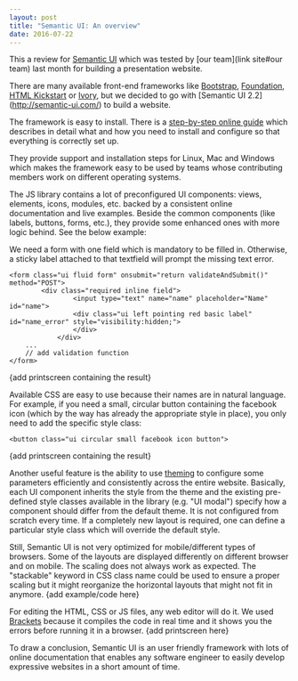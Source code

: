 ```yaml
---
layout: post
title: "Semantic UI: An overview"
date: 2016-07-22
---
```


This a review for [Semantic UI](http://semantic-ui.com/) which was tested by [our team](link site#our team) last month for building a presentation website.

There are many available front-end frameworks like [Bootstrap](http://getbootstrap.com/), [Foundation](http://foundation.zurb.com/), [HTML Kickstart](http://www.99lime.com/elements/) or [Ivory](https://github.com/kanthvallampati/IVORY), but we decided to go with [Semantic UI 2.2]
(http://semantic-ui.com/) to build a website. 

The framework is easy to install. There is a [step-by-step online guide](http://semantic-ui.com/introduction/getting-started.html) which describes in detail what and how you need to install and configure so that everything is correctly set up.

They provide support and installation steps for Linux, Mac and Windows which makes the framework easy to be used by teams whose contributing members work on different operating systems.

The JS library contains a lot of preconfigured UI components: views, elements, icons, modules, etc. backed by a consistent online documentation and live examples. Beside the common components (like labels, buttons, forms, etc.), they provide some enhanced ones with more logic behind. See the below example:

We need a form with one field which is mandatory to be filled in. Otherwise, a sticky label attached to that textfield will prompt the missing text error. 

  	<form class="ui fluid form" onsubmit="return validateAndSubmit()" method="POST">
	        <div class="required inline field">
                    <input type="text" name="name" placeholder="Name" id="name">
                    <div class="ui left pointing red basic label" id="name_error" style="visibility:hidden;">
                    </div>
                </div>
		...
		// add validation function
	</form>

{add printscreen containing the result}

Available CSS are easy to use because their names are in natural language. For example, if you need a small, circular button containing the facebook icon (which by the way has already the appropriate style in place), you only need to add the specific style class:
 
 	<button class="ui circular small facebook icon button">

{add printscreen containing the result}

Another useful feature is the ability to use [theming](http://semantic-ui.com/usage/theming.html) to configure some parameters efficiently and consistently across the entire website. Basically, each UI component inherits the style from the theme and the existing pre-defined style classes available in the library (e.g. "UI modal") specify how a component should differ from the default theme. It is not configured from scratch every time. If a completely new layout is required, one can define a particular style class which will override the default style.

Still, Semantic UI is not very optimized for mobile/different types of browsers. Some of the layouts are displayed differently on different browser and on mobile. The scaling does not always work as expected. The "stackable" keyword in CSS class name could be used to ensure
a proper scaling but it might reorganize the horizontal layouts that might not fit in anymore. 
	{add example/code here}

For editing the HTML, CSS or JS files, any web editor will do it. We used [Brackets](http://brackets.io/) because it compiles the code in real time and it shows you the errors before running it in a browser. 
  {add printscreen here}

To draw a conclusion, Semantic UI is an user friendly framework with lots of online documentation that enables any software engineer to easily develop expressive websites in a short amount of time.

